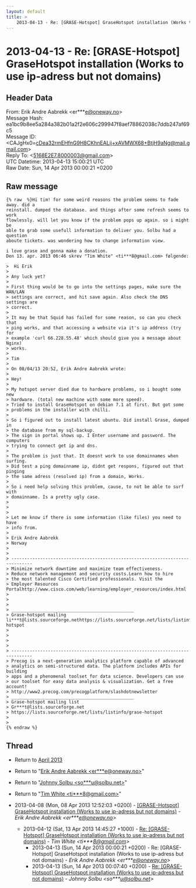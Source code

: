 ```yaml
---
layout: default
title: >
    2013-04-13 - Re: [GRASE-Hotspot] GraseHotspot installation (Works to use ip-adress but not domains)
---
```


# 2013-04-13 - Re: [GRASE-Hotspot] GraseHotspot installation (Works to use ip-adress but not domains)

## Header Data

From: Erik Andre Aabrekk \<er***e@oneway.no\><br>
Message Hash: ea1bc9b8ee5a284a382b01a2f2e606c299947f8aef78862038c7ddb247af69c5<br>
Message ID: \<CAJgHx0=cDea32rmEHfnG9H8CKhnEALij+xAVMWX68+BtjH9aNg@mail.gmail.com\><br>
Reply To: \<5168E2E7.8000003@gmail.com\><br>
UTC Datetime: 2013-04-13 15:00:21 UTC<br>
Raw Date: Sun, 14 Apr 2013 00:00:21 +0200<br>

## Raw message

```
{% raw  %}Hi tim! for some weird reasons the problem seems to fade away. did a
reinstall. dumped the database. and things after some refresh seems to work
flowlessly. will let you know if the problem pops up again. so i might be
able to grab some usefull information to deliver you. Solbu had a question
aboute tickets. was wondering how to change information view.

i love grase and gonna make a donation.
Den 13. apr. 2013 06:46 skrev "Tim White" <ti***8@gmail.com> følgende:

>  Hi Erik
>
> Any luck yet?
>
> First thing would be to go into the settings pages, make sure the WAN/LAN
> settings are correct, and hit save again. Also check the DNS settings are
> correct.
>
> It may be that Squid has failed for some reason, so can you check that
> ping works, and that accessing a website via it's ip address (try for
> example 'curl 66.228.55.48' which should give you a message about Nginx)
> works.
>
> Tim
>
> On 08/04/13 20:52, Erik Andre Aabrekk wrote:
>
> Hey!
>
> My hotspot server died due to hardware problems, so i bought some new
> hardware. (total new machine with some more speed).
> Tried to install GraseHotspot on debian 7.1 at first. But got some
> problems in the installer with chilli.
>
> So i figured out to install latest ubuntu. Did install Grase, dumped in
> the database from my sql-backup.
> The sign in portal shows up. I Enter username and password. The computers
> trying to connect get ip and dns.
>
> The problem is just that. It doesnt work to use domainnames when surfing.
> Did test a ping domainname ip, didnt get respons, figured out that pinging
> the same adress (resolved ip) from a domain, Works.
>
> So i need help solving this problem, cause, to not be able to surf with
> domainname. Is a pretty ugly case.
>
>
>
> Let me know if there is some information (like files) you need to have
> info from.
>
> Erik Andre Aabrekk
> Norway
>
>
> ------------------------------------------------------------------------------
> Minimize network downtime and maximize team effectiveness.
> Reduce network management and security costs.Learn how to hire
> the most talented Cisco Certified professionals. Visit the
> Employer Resources Portalhttp://www.cisco.com/web/learning/employer_resources/index.html
>
>
>
> _______________________________________________
> Grase-hotspot mailing li***t@lists.sourceforge.nethttps://lists.sourceforge.net/lists/listinfo/grase-hotspot
>
>
>
>
> ------------------------------------------------------------------------------
> Precog is a next-generation analytics platform capable of advanced
> analytics on semi-structured data. The platform includes APIs for building
> apps and a phenomenal toolset for data science. Developers can use
> our toolset for easy data analysis & visualization. Get a free account!
> http://www2.precog.com/precogplatform/slashdotnewsletter
> _______________________________________________
> Grase-hotspot mailing list
> Gr***t@lists.sourceforge.net
> https://lists.sourceforge.net/lists/listinfo/grase-hotspot
>
>
{% endraw %}
```

## Thread

+ Return to [April 2013](/archive/2013/04)

+ Return to "[Erik Andre Aabrekk <er***e<span>@</span>oneway.no>](/authors/er___e_at_oneway_no)"
+ Return to "[Johnny Solbu <so***u<span>@</span>solbu.net>](/authors/so___u_at_solbu_net)"
+ Return to "[Tim White <ti***8<span>@</span>gmail.com>](/authors/ti___8_at_gmail_com)"

+ 2013-04-08 (Mon, 08 Apr 2013 12:52:03 +0200) - [[GRASE-Hotspot] GraseHotspot installation (Works to use ip-adress	but not domains)](/archive/2013/04/833ead8dfcade1e6132239a00c59d179c8e8acb007eec80ad62cabb2c6a7915f) - _Erik Andre Aabrekk \<er***e@oneway.no\>_
  + 2013-04-12 (Sat, 13 Apr 2013 14:45:27 +1000) - [Re: [GRASE-Hotspot] GraseHotspot installation (Works to use ip-adress but not domains)](/archive/2013/04/7a79f9bfb620fbf302e597c6523a0df001c37fc0a399392204ef3e723b61cd48) - _Tim White \<ti***8@gmail.com\>_
    + 2013-04-13 (Sun, 14 Apr 2013 00:00:21 +0200) - Re: [GRASE-Hotspot] GraseHotspot installation (Works to use ip-adress but not domains) - _Erik Andre Aabrekk \<er***e@oneway.no\>_
    + 2013-04-13 (Sun, 14 Apr 2013 00:07:40 +0200) - [Re: [GRASE-Hotspot] GraseHotspot installation (Works to use	ip-adress but not domains)](/archive/2013/04/f2499cc1963bf152b08cb58e5c053a0adc36f5f5322ff2798de781cb5fb26de6) - _Johnny Solbu \<so***u@solbu.net\>_


